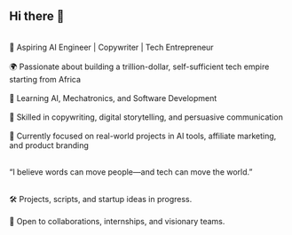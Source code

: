 ## Hi there 👋

<br>🚀 Aspiring AI Engineer | Copywriter | Tech Entrepreneur</br>
<br>🌍 Passionate about building a trillion-dollar, self-sufficient tech empire starting from Africa</br>
<br>🤖 Learning AI, Mechatronics, and Software Development</br>
<br>📣 Skilled in copywriting, digital storytelling, and persuasive communication</br>
<br>🎯 Currently focused on real-world projects in AI tools, affiliate marketing, and product branding</br>

<br>“I believe words can move people—and tech can move the world.”</br>

<br>🛠 Projects, scripts, and startup ideas in progress.</br>
<br>📩 Open to collaborations, internships, and visionary teams.</br>
